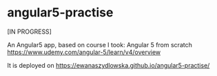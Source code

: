 # angular5-practise
[IN PROGRESS]

An Angular5 app, based on course I took: Angular 5 from scratch<br />
https://www.udemy.com/angular-5/learn/v4/overview

It is deployed on https://ewanaszydlowska.github.io/angular5-practise/
